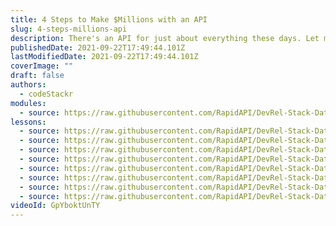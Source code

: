 ```yaml
---
title: 4 Steps to Make $Millions with an API
slug: 4-steps-millions-api
description: There's an API for just about everything these days. Let me show you how to build your own API and make money from it.
publishedDate: 2021-09-22T17:49:44.101Z
lastModifiedDate: 2021-09-22T17:49:44.101Z
coverImage: ""
draft: false
authors:
  - codeStackr
modules:
  - source: https://raw.githubusercontent.com/RapidAPI/DevRel-Stack-Data/improve/lms-yt-data/lms/courses/4-steps-millions-api/index.md
lessons:
  - source: https://raw.githubusercontent.com/RapidAPI/DevRel-Stack-Data/improve/lms-yt-data/lms/courses/4-steps-millions-api/01-intro.md
  - source: https://raw.githubusercontent.com/RapidAPI/DevRel-Stack-Data/improve/lms-yt-data/lms/courses/4-steps-millions-api/02-api.md
  - source: https://raw.githubusercontent.com/RapidAPI/DevRel-Stack-Data/improve/lms-yt-data/lms/courses/4-steps-millions-api/03-steps-making-api.md
  - source: https://raw.githubusercontent.com/RapidAPI/DevRel-Stack-Data/improve/lms-yt-data/lms/courses/4-steps-millions-api/04-idea.md
  - source: https://raw.githubusercontent.com/RapidAPI/DevRel-Stack-Data/improve/lms-yt-data/lms/courses/4-steps-millions-api/05-build.md
  - source: https://raw.githubusercontent.com/RapidAPI/DevRel-Stack-Data/improve/lms-yt-data/lms/courses/4-steps-millions-api/06-host.md
  - source: https://raw.githubusercontent.com/RapidAPI/DevRel-Stack-Data/improve/lms-yt-data/lms/courses/4-steps-millions-api/07-sell.md
  - source: https://raw.githubusercontent.com/RapidAPI/DevRel-Stack-Data/improve/lms-yt-data/lms/courses/4-steps-millions-api/08-conclusion.md
videoId: GpYboktUnTY
---
```


